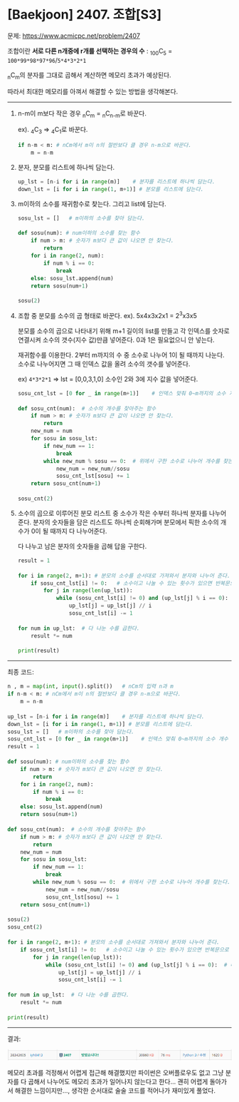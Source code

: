 # [Baekjoon] 2407. 조합[S3]

문제: https://www.acmicpc.net/problem/2407

조합이란 **서로 다른 n개중에 r개를 선택하는 경우의 수** : <sub>100</sub>C<sub>5</sub> = `100*99*98*97*96`/`5*4*3*2*1`

<sub>n</sub>C<sub>m</sub>의 분자를 그대로 곱해서 계산하면 메모리 초과가 예상된다.

따라서 최대한 메모리를 아껴서 해결할 수 있는 방법을 생각해본다.

---

1. n-m이 m보다 작은 경우 <sub>n</sub>C<sub>m</sub> = <sub>n</sub>C<sub>n-m</sub>로 바꾼다. 

   ex). <sub>4</sub>C<sub>3</sub> => <sub>4</sub>C<sub>1</sub>로 바꾼다.
   
   ```python
   if n-m < m: # nCm에서 m이 n의 절반보다 클 경우 n-m으로 바꾼다.
       m = n-m
   ```

2. 분자, 분모를 리스트에 하나씩 담는다.

   ```python
   up_lst = [n-i for i in range(m)]    # 분자를 리스트에 하나씩 담는다.
   down_lst = [i for i in range(1, m+1)] # 분모를 리스트에 담는다.
   ```

3. m이하의 소수를 재귀함수로 찾는다. 그리고 list에 담는다.

   ```python
   sosu_lst = []   # m이하의 소수를 찾아 담는다.
   
   def sosu(num): # num이하의 소수를 찾는 함수
       if num > m: # 숫자가 m보다 큰 값이 나오면 안 찾는다.
           return
       for i in range(2, num):
           if num % i == 0:
               break
       else: sosu_lst.append(num)
       return sosu(num+1)
   
   sosu(2)
   ```

4. 조합 중 분모를 소수의 곱 형태로 바꾼다. ex). 5x4x3x2x1 = 2<sup>3</sup>x3x5

   분모를 소수의 곱으로 나타내기 위해 m+1 길이의 list를 만들고 각 인덱스를 숫자로 연결시켜 소수의 갯수(지수 값)만큼 넣어준다. 0과 1은 필요없으니 안 넣는다.  

   재귀함수를 이용한다. 2부터 m까지의 수 중 소수로 나누어 1이 될 때까지 나눈다. 소수로 나누어지면 그 때 인덱스 값을 올려 소수의 갯수를 넣어준다.

   ex) `4*3*2*1` => lst = [0,0,3,1,0] 	소수인 2와 3에 지수 값을 넣어준다.

   ```python
   sosu_cnt_lst = [0 for _ in range(m+1)]    # 인덱스 맞춰 0~m까지의 소수 개수 초기화
   
   def sosu_cnt(num):  # 소수의 개수를 찾아주는 함수
       if num > m: # 숫자가 m보다 큰 값이 나오면 안 찾는다.
           return
       new_num = num
       for sosu in sosu_lst:
           if new_num == 1:
               break    
           while new_num % sosu == 0:  # 위에서 구한 소수로 나누어 개수를 찾는다.
               new_num = new_num//sosu
               sosu_cnt_lst[sosu] += 1
       return sosu_cnt(num+1)
   
   sosu_cnt(2)
   ```

5. 소수의 곱으로 이루어진 분모 리스트 중 소수가 작은 수부터 하나씩 분자를 나누어준다. 분자의 숫자들을 담은 리스트도 하나씩 순회해가며 분모에서 픽한 소수의 개수가 0이 될 때까지 다 나누어준다.

   다 나누고 남은 분자의 숫자들을 곱해 답을 구한다.

   ```python
   result = 1
   
   for i in range(2, m+1): # 분모의 소수를 순서대로 가져와서 분자와 나누어 준다.
       if sosu_cnt_lst[i] != 0:   # 소수이고 나눌 수 있는 횟수가 있으면 반복문으로 들어온다.
           for j in range(len(up_lst)):
               while (sosu_cnt_lst[i] != 0) and (up_lst[j] % i == 0):  # 나누어지는지, 나눌 수 있는 수가 있는지 확인
                   up_lst[j] = up_lst[j] // i
                   sosu_cnt_lst[i] -= 1
   
   for num in up_lst:  # 다 나눈 수를 곱한다.
       result *= num
   
   print(result)
   ```

---

최종 코드:

```python
n , m = map(int, input().split())   # nCm의 입력 n과 m
if n-m < m: # nCm에서 m이 n의 절반보다 클 경우 n-m으로 바꾼다.
    m = n-m

up_lst = [n-i for i in range(m)]    # 분자를 리스트에 하나씩 담는다.
down_lst = [i for i in range(1, m+1)] # 분모를 리스트에 담는다.
sosu_lst = []   # m이하의 소수를 찾아 담는다.
sosu_cnt_lst = [0 for _ in range(m+1)]    # 인덱스 맞춰 0~m까지의 소수 개수 초기화
result = 1

def sosu(num): # num이하의 소수를 찾는 함수
    if num > m: # 숫자가 m보다 큰 값이 나오면 안 찾는다.
        return
    for i in range(2, num):
        if num % i == 0:
            break
    else: sosu_lst.append(num)
    return sosu(num+1)

def sosu_cnt(num):  # 소수의 개수를 찾아주는 함수
    if num > m: # 숫자가 m보다 큰 값이 나오면 안 찾는다.
        return
    new_num = num
    for sosu in sosu_lst:
        if new_num == 1:
            break    
        while new_num % sosu == 0:  # 위에서 구한 소수로 나누어 개수를 찾는다.
            new_num = new_num//sosu
            sosu_cnt_lst[sosu] += 1
    return sosu_cnt(num+1)

sosu(2)
sosu_cnt(2)

for i in range(2, m+1): # 분모의 소수를 순서대로 가져와서 분자와 나누어 준다.
    if sosu_cnt_lst[i] != 0:   # 소수이고 나눌 수 있는 횟수가 있으면 반복문으로 들어온다.
        for j in range(len(up_lst)):
            while (sosu_cnt_lst[i] != 0) and (up_lst[j] % i == 0):  # 나누어지는지, 나눌 수 있는 수가 있는지 확인
                up_lst[j] = up_lst[j] // i
                sosu_cnt_lst[i] -= 1

for num in up_lst:  # 다 나눈 수를 곱한다.
    result *= num

print(result)
```

---

결과:

![image-20220131194526320](S3_2407.assets/image-20220131194526320.png)

메모리 초과를 걱정해서 어렵게 접근해 해결했지만 파이썬은 오버플로우도 없고 그냥 분자를 다 곱해서 나누어도 메모리 초과가 일어나지 않는다고 한다... 괜히 어렵게 돌아가서 해결한 느낌이지만..., 생각한 순서대로 술술 코드를 적어나가 재미있게 풀었다.
